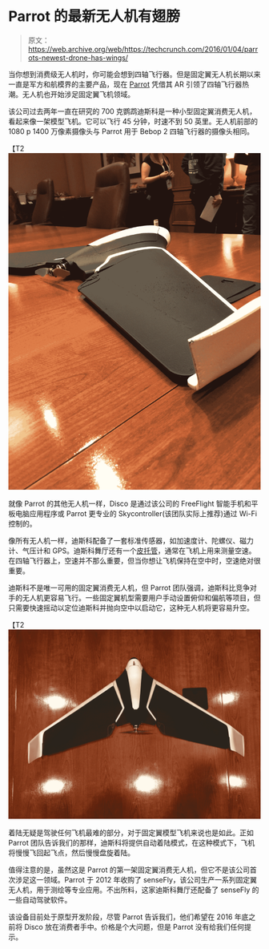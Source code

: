 # Parrot 的最新无人机有翅膀

> 原文：<https://web.archive.org/web/https://techcrunch.com/2016/01/04/parrots-newest-drone-has-wings/>

当你想到消费级无人机时，你可能会想到四轴飞行器。但是固定翼无人机长期以来一直是军方和航模界的主要产品，现在 [Parrot](https://web.archive.org/web/20230316053720/http://www.parrot.com/usa/) 凭借其 AR 引领了四轴飞行器热潮。无人机也开始涉足固定翼飞机领域。

该公司过去两年一直在研究的 700 克鹦鹉迪斯科是一种小型固定翼消费无人机，看起来像一架模型飞机。它可以飞行 45 分钟，时速不到 50 英里。无人机前部的 1080 p 1400 万像素摄像头与 Parrot 用于 Bebop 2 四轴飞行器的摄像头相同。

【T2![Parrot Disco 1](img/c94eda15e279ac88a109d2846311510f.png)

就像 Parrot 的其他无人机一样，Disco 是通过该公司的 FreeFlight 智能手机和平板电脑应用程序或 Parrot 更专业的 Skycontroller(该团队实际上推荐)通过 Wi-Fi 控制的。

像所有无人机一样，迪斯科配备了一套标准传感器，如加速度计、陀螺仪、磁力计、气压计和 GPS。迪斯科舞厅还有一个[皮托管](https://web.archive.org/web/20230316053720/https://en.wikipedia.org/wiki/Pitot_tube)，通常在飞机上用来测量空速。在四轴飞行器上，空速并不那么重要，但当你想让飞机保持在空中时，空速绝对很重要。

迪斯科不是唯一可用的固定翼消费无人机，但 Parrot 团队强调，迪斯科比竞争对手的无人机更容易飞行。一些固定翼机型需要用户手动设置俯仰和偏航等项目，但只需要快速摇动以定位迪斯科并抛向空中以启动它，这种无人机将更容易升空。

【T2![Parrot Disco 2](img/e5b8274887c5ad0f2691e91d3d5415b6.png)

着陆无疑是驾驶任何飞机最难的部分，对于固定翼模型飞机来说也是如此。正如 Parrot 团队告诉我们的那样，迪斯科将提供自动着陆模式，在这种模式下，飞机将慢慢飞回起飞点，然后慢慢盘旋着陆。

值得注意的是，虽然这是 Parrot 的第一架固定翼消费无人机，但它不是该公司首次涉足这一领域。Parrot 于 2012 年收购了 senseFly，该公司生产一系列固定翼无人机，用于测绘等专业应用。不出所料，这家迪斯科舞厅还配备了 senseFly 的一些自动驾驶软件。

该设备目前处于原型开发阶段，尽管 Parrot 告诉我们，他们希望在 2016 年底之前将 Disco 放在消费者手中。价格是个大问题，但是 Parrot 没有给我们任何提示。